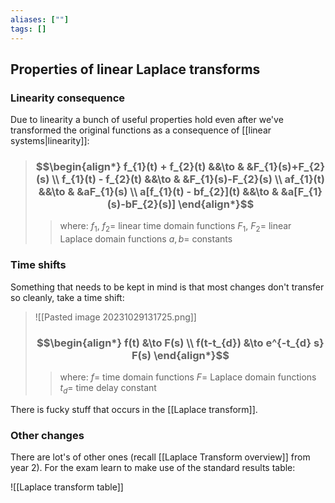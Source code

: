 ```yaml
---
aliases: [""]
tags: []
---
```


## Properties of linear Laplace transforms

### Linearity consequence

Due to linearity a bunch of useful properties hold even after we've transformed the original functions as a consequence of [[linear systems|linearity]]:

> ### $$\begin{align*} f_{1}(t) + f_{2}(t)  &&\to &  &F_{1}(s)+F_{2}(s) \\ f_{1}(t) - f_{2}(t)  &&\to &  &F_{1}(s)-F_{2}(s) \\ af_{1}(t)  &&\to &  &aF_{1}(s) \\ a[f_{1}(t) - bf_{2}](t)  &&\to &  &a[F_{1}(s)-bF_{2}(s)] \end{align*}$$
>> where:
>> $f_{1},\:f_{2}=$ linear time domain functions
>> $F_{1},\:F_{2}=$ linear Laplace domain functions
>> $a,b=$ constants

### Time shifts

Something that needs to be kept in mind is that most changes don't transfer so cleanly, take a time shift:

> ![[Pasted image 20231029131725.png]]
> ### $$\begin{align*} f(t)  &\to F(s) \\ f(t-t_{d}) &\to e^{-t_{d} s} F(s)   \end{align*}$$
>> where:
>> $f  =$ time domain functions
>> $F =$ Laplace domain functions
>> $t_{d}=$ time delay constant

There is fucky stuff that occurs in the [[Laplace transform]].

### Other changes

There are lot's of other ones (recall [[Laplace Transform overview]] from year 2). For the exam learn to make use of the standard results table:

![[Laplace transform table]]
